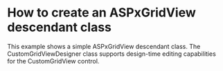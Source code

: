 # How to create an ASPxGridView descendant class


<p>This example shows a simple ASPxGridView descendant class. The CustomGridViewDesigner class supports design-time editing capabilities for the CustomGridView control.</p>

<br/>


